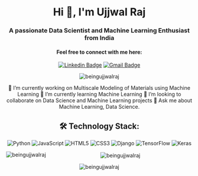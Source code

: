 <h1 align="center">Hi 👋, I'm Ujjwal Raj</h1>
<h3 align="center">A passionate Data Scientist and Machine Learning Enthusiast from India</h3>


<h4 align="center">Feel free to connect with me here:</h4>


<div align="center">

[![Linkedin Badge](https://img.shields.io/badge/linkedin-181825?style=for-the-badge&logo=linkedin&logoColor=0A66C2&link=https://www.linkedin.com/in/beingujjwalraj/)]([https://www.linkedin.com/in/chanakya-chowdary-vasantha-081a00222](https://www.linkedin.com/in/beingujjwalraj/))
[![Gmail Badge](https://img.shields.io/badge/gmail-181825?style=for-the-badge&logo=gmail&logoColor=EA4335&link=mailto:ujjwalrajbgis@gmail.com)](mailto:ujjwalrajbgis@gmail.com)
<p align="center"> <img src="https://komarev.com/ghpvc/?username=beingujjwalraj&label=Profile%20views&color=0e75b6&style=flat" alt="beingujjwalraj" /> </p>

🔭 I’m currently working on Multiscale Modeling of Materials using Machine Learning
🌱 I’m currently learning Machine Learning
👯 I’m looking to collaborate on Data Science and Machine Learning projects
💬 Ask me about Machine Learning, Data Science.

## 🛠️ Technology Stack:
![Python](https://img.shields.io/badge/-Python-333333?style=flat&logo=python)
![JavaScript](https://img.shields.io/badge/-JavaScript-333333?style=flat&logo=javascript)
![HTML5](https://img.shields.io/badge/-HTML5-333333?style=flat&logo=html5)
![CSS3](https://img.shields.io/badge/-CSS3-333333?style=flat&logo=css3)
![Django](https://img.shields.io/badge/-Django-333333?style=flat&logo=django)
![TensorFlow](https://img.shields.io/badge/-TensorFlow-333333?style=flat&logo=tensorflow)
![Keras](https://img.shields.io/badge/-Keras-333333?style=flat&logo=keras)


<p><img align="left" src="https://github-readme-stats.vercel.app/api/top-langs?username=beingujjwalraj&show_icons=true&locale=en&layout=compact" alt="beingujjwalraj" /></p>

<p>&nbsp;<img align="center" src="https://github-readme-stats.vercel.app/api?username=beingujjwalraj&show_icons=true&locale=en" alt="beingujjwalraj" /></p>

<p><img align="center" src="https://github-readme-streak-stats.herokuapp.com/?user=beingujjwalraj&" alt="beingujjwalraj" /></p>



